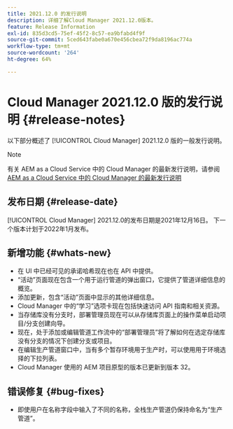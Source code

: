 ```yaml
---
title: 2021.12.0 的发行说明
description: 详细了解Cloud Manager 2021.12.0版本。
feature: Release Information
exl-id: 835d3cd5-75ef-45f2-8c57-ea9bfabd4f9f
source-git-commit: 5ced643fabe0a670e456cbea72f9da8196ac774a
workflow-type: tm+mt
source-wordcount: '264'
ht-degree: 64%

---
```


# Cloud Manager 2021.12.0 版的发行说明 {#release-notes}

以下部分概述了 [!UICONTROL Cloud Manager] 2021.12.0 版的一般发行说明。

>[!NOTE]
>
>有关 AEM as a Cloud Service 中的 Cloud Manager 的最新发行说明，请参阅 [AEM as a Cloud Service 中的 Cloud Manager 的最新发行说明](https://experienceleague.adobe.com/zh-hans/docs/experience-manager-cloud-service/content/release-notes/cloud-manager/current)

## 发布日期 {#release-date}

[!UICONTROL Cloud Manager] 2021.12.0的发布日期是2021年12月16日。 下一个版本计划于2022年1月发布。

## 新增功能 {#whats-new}

* 在 UI 中已经可见的承诺哈希现在也在 API 中提供。
* “活动”页面现在包含一个用于运行管道的弹出窗口，它提供了管道详细信息的概览。
* 添加更新，包含“活动”页面中显示的其他详细信息。
* Cloud Manager 中的“学习”选项卡现在包括快速访问 API 指南和相关资源。
* 当存储库没有分支时，部署管理员现在可以从存储库页面上的操作菜单启动项目/分支创建向导。
* 现在，处于添加或编辑管道工作流中的“部署管理员”将了解如何在选定存储库没有分支的情况下创建分支或项目。
* 在编辑生产管道窗口中，当有多个暂存环境用于生产时，可以使用用于环境选择的下拉列表。
* Cloud Manager 使用的 AEM 项目原型的版本已更新到版本 32。

## 错误修复 {#bug-fixes}

* 即使用户在名称字段中输入了不同的名称，全栈生产管道仍保持命名为“生产管道”。
